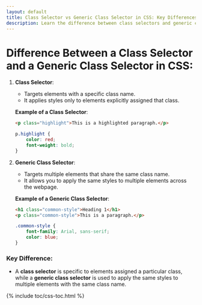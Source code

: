 ```yaml
---
layout: default
title: Class Selector vs Generic Class Selector in CSS: Key Differences and Examples.
description: Learn the difference between class selectors and generic class selectors in CSS. Explore practical examples to understand how to style specific elements and multiple elements effectively..
---
```


# Difference Between a Class Selector and a Generic Class Selector in CSS:

1. **Class Selector**:  
   - Targets elements with a specific class name.  
   - It applies styles only to elements explicitly assigned that class.  

   **Example of a Class Selector**:  
   ```html
   <p class="highlight">This is a highlighted paragraph.</p>
   ```
   ```css
   p.highlight {
       color: red;
       font-weight: bold;
   }
   ```

2. **Generic Class Selector**:  
   - Targets multiple elements that share the same class name.  
   - It allows you to apply the same styles to multiple elements across the webpage.  

   **Example of a Generic Class Selector**:  
   ```html
   <h1 class="common-style">Heading 1</h1>
   <p class="common-style">This is a paragraph.</p>
   ```
   ```css
   .common-style {
       font-family: Arial, sans-serif;
       color: blue;
   }
   ``` 

### Key Difference:
- A **class selector** is specific to elements assigned a particular class, while a **generic class selector** is used to apply the same styles to multiple elements with the same class name.

{% include toc/css-toc.html %}

